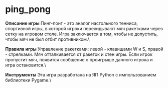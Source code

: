 # ping_pong

**Описание игры**
Пинг-понг - это аналог настольного тенниса, спортивной игры, в которой игроки перекидывают мяч ракетками через сетку на игровом столе. Игра заключается в том, чтобы не допустить, чтобы мяч не был отбит противником.\

**Правила игры**
Управление ракетками: левой - клавишами W и S, правой - стрелками. Мяч отталкивается от ракеток и стен игры. Если игрок пропустит мяч, появится сообщение о проигрыше данного игрока и игра остановится.\

**Инструменты**
Эта игра разработана на ЯП Python с импользованием библиотеки Pygame.\
